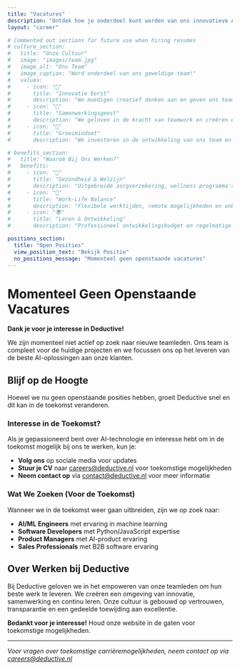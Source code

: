 ```yaml
---
title: "Vacatures"
description: "Ontdek hoe je onderdeel kunt worden van ons innovatieve AI-team bij Deductive."
layout: "career"

# Commented out sections for future use when hiring resumes
# culture_section:
#   title: "Onze Cultuur"
#   image: "images/team.jpg"
#   image_alt: "Ons Team"
#   image_caption: "Word onderdeel van ons geweldige team!"
#   values:
#     - icon: "🌟"
#       title: "Innovatie Eerst"
#       description: "We moedigen creatief denken aan en geven ons team de ruimte om grenzen te verleggen en nieuwe mogelijkheden te verkennen."
#     - icon: "🤝"
#       title: "Samenwerkingsgeest"
#       description: "We geloven in de kracht van teamwork en creëren een omgeving waar ieders stem wordt gehoord en gewaardeerd."
#     - icon: "🌱"
#       title: "Groeimindset"
#       description: "We investeren in de ontwikkeling van ons team en bieden kansen voor continue leren en vooruitgang."

# benefits_section:
#   title: "Waarom Bij Ons Werken?"
#   benefits:
#     - icon: "💪"
#       title: "Gezondheid & Welzijn"
#       description: "Uitgebreide zorgverzekering, wellness programma's en mentale gezondheidsondersteuning."
#     - icon: "🎯"
#       title: "Work-Life Balance"
#       description: "Flexibele werktijden, remote mogelijkheden en onbeperkt verlof beleid."
#     - icon: "📚"
#       title: "Leren & Ontwikkeling"
#       description: "Professioneel ontwikkelingsbudget en regelmatige leersessies."

positions_section:
  title: "Open Posities"
  view_position_text: "Bekijk Positie"
  no_positions_message: "Momenteel geen openstaande vacatures"
---
```


# Momenteel Geen Openstaande Vacatures

**Dank je voor je interesse in Deductive!**

We zijn momenteel niet actief op zoek naar nieuwe teamleden. Ons team is compleet voor de huidige projecten en we focussen ons op het leveren van de beste AI-oplossingen aan onze klanten.

## Blijf op de Hoogte

Hoewel we nu geen openstaande posities hebben, groeit Deductive snel en dit kan in de toekomst veranderen. 

### Interesse in de Toekomst?

Als je gepassioneerd bent over AI-technologie en interesse hebt om in de toekomst mogelijk bij ons te werken, kun je:

- **Volg ons** op sociale media voor updates
- **Stuur je CV** naar careers@deductive.nl voor toekomstige mogelijkheden
- **Neem contact op** via [contact@deductive.nl](mailto:contact@deductive.nl) voor meer informatie

### Wat We Zoeken (Voor de Toekomst)

Wanneer we in de toekomst weer gaan uitbreiden, zijn we op zoek naar:
- **AI/ML Engineers** met ervaring in machine learning
- **Software Developers** met Python/JavaScript expertise  
- **Product Managers** met AI-product ervaring
- **Sales Professionals** met B2B software ervaring

## Over Werken bij Deductive

Bij Deductive geloven we in het empoweren van onze teamleden om hun beste werk te leveren. We creëren een omgeving van innovatie, samenwerking en continu leren. Onze cultuur is gebouwd op vertrouwen, transparantie en een gedeelde toewijding aan excellentie.

**Bedankt voor je interesse!** Houd onze website in de gaten voor toekomstige mogelijkheden.

---

*Voor vragen over toekomstige carrièremogelijkheden, neem contact op via [careers@deductive.nl](mailto:careers@deductive.nl)*
